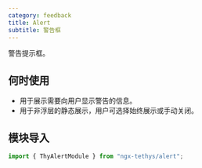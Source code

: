 ```yaml
---
category: feedback
title: Alert
subtitle: 警告框
---
```


<alert>警告提示框。</alert>

## 何时使用

- 用于展示需要向用户显示警告的信息。
- 用于非浮层的静态展示，用户可选择始终展示或手动关闭。


## 模块导入
```ts
import { ThyAlertModule } from "ngx-tethys/alert";
```

<examples />

